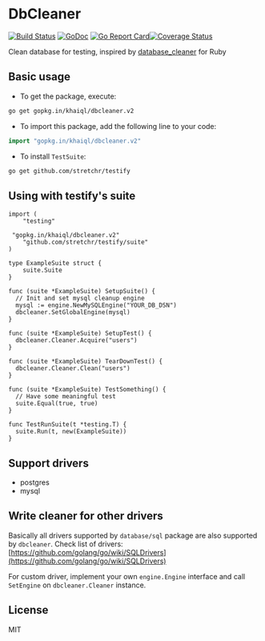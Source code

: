 # DbCleaner

[![Build Status](https://travis-ci.org/khaiql/dbcleaner.svg?branch=master)](https://travis-ci.org/khaiql/dbcleaner) [![GoDoc](https://godoc.org/github.com/khaiql/dbcleaner?status.svg)](https://godoc.org/github.com/khaiql/dbcleaner) [![Go Report Card](https://goreportcard.com/badge/github.com/khaiql/dbcleaner)](https://goreportcard.com/report/github.com/khaiql/dbcleaner)[![Coverage Status](https://coveralls.io/repos/github/khaiql/dbcleaner/badge.svg)](https://coveralls.io/github/khaiql/dbcleaner)

Clean database for testing, inspired by [database_cleaner](https://github.com/DatabaseCleaner/database_cleaner) for Ruby

## Basic usage

* To get the package, execute:

```bash
go get gopkg.in/khaiql/dbcleaner.v2
```

* To import this package, add the following line to your code:

```go
import "gopkg.in/khaiql/dbcleaner.v2"
```

* To install `TestSuite`:

```bash
go get github.com/stretchr/testify
```

## Using with testify's suite

```
import (
	"testing"

 "gopkg.in/khaiql/dbcleaner.v2"
	"github.com/stretchr/testify/suite"
)

type ExampleSuite struct {
	suite.Suite
}

func (suite *ExampleSuite) SetupSuite() {
  // Init and set mysql cleanup engine
  mysql := engine.NewMySQLEngine("YOUR_DB_DSN")
  dbcleaner.SetGlobalEngine(mysql)
}

func (suite *ExampleSuite) SetupTest() {
  dbcleaner.Cleaner.Acquire("users")
}

func (suite *ExampleSuite) TearDownTest() {
  dbcleaner.Cleaner.Clean("users")
}

func (suite *ExampleSuite) TestSomething() {
  // Have some meaningful test
  suite.Equal(true, true)
}

func TestRunSuite(t *testing.T) {
  suite.Run(t, new(ExampleSuite))
}
```

## Support drivers

* postgres
* mysql

## Write cleaner for other drivers

Basically all drivers supported by `database/sql` package are also supported by
`dbcleaner`. Check list of drivers:
[https://github.com/golang/go/wiki/SQLDrivers](https://github.com/golang/go/wiki/SQLDrivers)

For custom driver, implement your own `engine.Engine` interface and call `SetEngine` on `dbcleaner.Cleaner` instance.

## License

MIT
